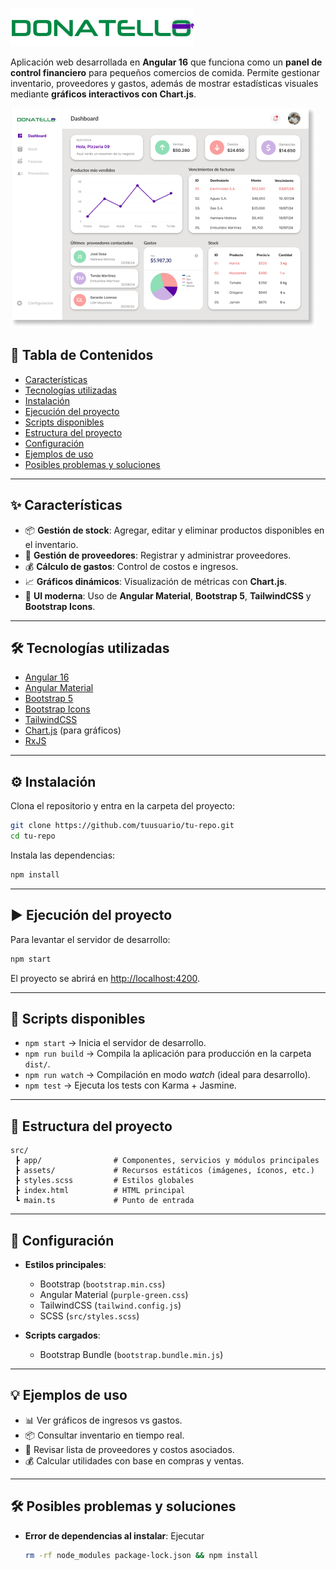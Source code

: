 ![Logo donatello](banner-donatello.png)

Aplicación web desarrollada en **Angular 16** que funciona como un **panel de control financiero** para pequeños comercios de comida. Permite gestionar inventario, proveedores y gastos, además de mostrar estadísticas visuales mediante **gráficos interactivos con Chart.js**.  

![Captura donatello](captura-donatello.png)

## 📑 Tabla de Contenidos
- [Características](#-características)  
- [Tecnologías utilizadas](#-tecnologías-utilizadas)  
- [Instalación](#-instalación)  
- [Ejecución del proyecto](#-ejecución-del-proyecto)  
- [Scripts disponibles](#-scripts-disponibles)  
- [Estructura del proyecto](#-estructura-del-proyecto)  
- [Configuración](#-configuración)  
- [Ejemplos de uso](#-ejemplos-de-uso)  
- [Posibles problemas y soluciones](#-posibles-problemas-y-soluciones)  

---

## ✨ Características
- 📦 **Gestión de stock**: Agregar, editar y eliminar productos disponibles en el inventario.  
- 🏪 **Gestión de proveedores**: Registrar y administrar proveedores.  
- 💰 **Cálculo de gastos**: Control de costos e ingresos.  
- 📈 **Gráficos dinámicos**: Visualización de métricas con **Chart.js**.  
- 🎨 **UI moderna**: Uso de **Angular Material**, **Bootstrap 5**, **TailwindCSS** y **Bootstrap Icons**.  

---

## 🛠 Tecnologías utilizadas
- [Angular 16](https://angular.io/)  
- [Angular Material](https://material.angular.io/)  
- [Bootstrap 5](https://getbootstrap.com/)  
- [Bootstrap Icons](https://icons.getbootstrap.com/)  
- [TailwindCSS](https://tailwindcss.com/)  
- [Chart.js](https://www.chartjs.org/) (para gráficos)  
- [RxJS](https://rxjs.dev/)  

---

## ⚙️ Instalación
Clona el repositorio y entra en la carpeta del proyecto:

```bash
git clone https://github.com/tuusuario/tu-repo.git
cd tu-repo
```

Instala las dependencias:

```bash
npm install
```

---

## ▶️ Ejecución del proyecto
Para levantar el servidor de desarrollo:

```bash
npm start
```

El proyecto se abrirá en [http://localhost:4200](http://localhost:4200).  

---

## 📜 Scripts disponibles
- `npm start` → Inicia el servidor de desarrollo.  
- `npm run build` → Compila la aplicación para producción en la carpeta `dist/`.  
- `npm run watch` → Compilación en modo *watch* (ideal para desarrollo).  
- `npm test` → Ejecuta los tests con Karma + Jasmine.  

---

## 📂 Estructura del proyecto
```
src/
 ┣ app/                # Componentes, servicios y módulos principales
 ┣ assets/             # Recursos estáticos (imágenes, íconos, etc.)
 ┣ styles.scss         # Estilos globales
 ┣ index.html          # HTML principal
 ┗ main.ts             # Punto de entrada
```

---

## 🔧 Configuración
- **Estilos principales**:  
  - Bootstrap (`bootstrap.min.css`)  
  - Angular Material (`purple-green.css`)  
  - TailwindCSS (`tailwind.config.js`)  
  - SCSS (`src/styles.scss`)  

- **Scripts cargados**:  
  - Bootstrap Bundle (`bootstrap.bundle.min.js`)  

---

## 💡 Ejemplos de uso
- 📊 Ver gráficos de ingresos vs gastos.  
- 📦 Consultar inventario en tiempo real.  
- 🏪 Revisar lista de proveedores y costos asociados.  
- 💰 Calcular utilidades con base en compras y ventas.  

---

## 🛠 Posibles problemas y soluciones
- **Error de dependencias al instalar**: Ejecutar  
  ```bash
  rm -rf node_modules package-lock.json && npm install
  ```  

